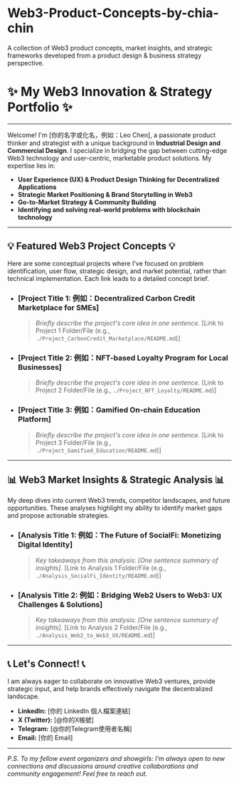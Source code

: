 # Web3-Product-Concepts-by-chia-chin
A collection of Web3 product concepts, market insights, and strategic frameworks developed from a product design &amp; business strategy perspective.

# ✨ My Web3 Innovation & Strategy Portfolio ✨

---

Welcome! I'm [你的名字或化名，例如：Leo Chen], a passionate product thinker and strategist with a unique background in **Industrial Design and Commercial Design**. I specialize in bridging the gap between cutting-edge Web3 technology and user-centric, marketable product solutions. My expertise lies in:

* **User Experience (UX) & Product Design Thinking for Decentralized Applications**
* **Strategic Market Positioning & Brand Storytelling in Web3**
* **Go-to-Market Strategy & Community Building**
* **Identifying and solving real-world problems with blockchain technology**

---

## 💡 Featured Web3 Project Concepts 💡

Here are some conceptual projects where I've focused on problem identification, user flow, strategic design, and market potential, rather than technical implementation. Each link leads to a detailed concept brief.

* ### [Project Title 1: 例如：Decentralized Carbon Credit Marketplace for SMEs]
    > _Briefly describe the project's core idea in one sentence._
    > [Link to Project 1 Folder/File (e.g., `./Project_CarbonCredit_Marketplace/README.md`)]

* ### [Project Title 2: 例如：NFT-based Loyalty Program for Local Businesses]
    > _Briefly describe the project's core idea in one sentence._
    > [Link to Project 2 Folder/File (e.g., `./Project_NFT_Loyalty/README.md`)]

* ### [Project Title 3: 例如：Gamified On-chain Education Platform]
    > _Briefly describe the project's core idea in one sentence._
    > [Link to Project 3 Folder/File (e.g., `./Project_Gamified_Education/README.md`)]

---

## 📊 Web3 Market Insights & Strategic Analysis 📊

My deep dives into current Web3 trends, competitor landscapes, and future opportunities. These analyses highlight my ability to identify market gaps and propose actionable strategies.

* ### [Analysis Title 1: 例如：The Future of SocialFi: Monetizing Digital Identity]
    > _Key takeaways from this analysis: [One sentence summary of insights]._
    > [Link to Analysis 1 Folder/File (e.g., `./Analysis_SocialFi_Identity/README.md`)]

* ### [Analysis Title 2: 例如：Bridging Web2 Users to Web3: UX Challenges & Solutions]
    > _Key takeaways from this analysis: [One sentence summary of insights]._
    > [Link to Analysis 2 Folder/File (e.g., `./Analysis_Web2_to_Web3_UX/README.md`)]

---

## 📞 Let's Connect! 📞

I am always eager to collaborate on innovative Web3 ventures, provide strategic input, and help brands effectively navigate the decentralized landscape.

* **LinkedIn:** [你的 LinkedIn 個人檔案連結]
* **X (Twitter):** [@你的X帳號]
* **Telegram:** [@你的Telegram使用者名稱]
* **Email:** [你的 Email]

---

*P.S. To my fellow event organizers and showgirls: I'm always open to new connections and discussions around creative collaborations and community engagement! Feel free to reach out.*
